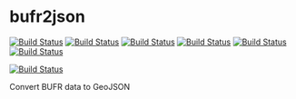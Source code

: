 # bufr2json

[![Build Status](https://badges.herokuapp.com/travis/ARPA-SIMC/bufr2json?branch=master&env=DOCKER_IMAGE=centos:7&label=centos7)](https://travis-ci.org/ARPA-SIMC/bufr2json)
[![Build Status](https://badges.herokuapp.com/travis/ARPA-SIMC/bufr2json?branch=master&env=DOCKER_IMAGE=centos:8&label=centos8)](https://travis-ci.org/ARPA-SIMC/bufr2json)
[![Build Status](https://badges.herokuapp.com/travis/ARPA-SIMC/bufr2json?branch=master&env=DOCKER_IMAGE=fedora:30&label=fedora30)](https://travis-ci.org/ARPA-SIMC/bufr2json)
[![Build Status](https://badges.herokuapp.com/travis/ARPA-SIMC/bufr2json?branch=master&env=DOCKER_IMAGE=fedora:31&label=fedora31)](https://travis-ci.org/ARPA-SIMC/bufr2json)
[![Build Status](https://badges.herokuapp.com/travis/ARPA-SIMC/bufr2json?branch=master&env=DOCKER_IMAGE=fedora:32&label=fedora32)](https://travis-ci.org/ARPA-SIMC/bufr2json)
[![Build Status](https://badges.herokuapp.com/travis/ARPA-SIMC/bufr2json?branch=master&env=DOCKER_IMAGE=fedora:rawhide&label=fedorarawhide)](https://travis-ci.org/ARPA-SIMC/bufr2json)

[![Build Status](https://copr.fedorainfracloud.org/coprs/simc/stable/package/bufr2json/status_image/last_build.png)](https://copr.fedorainfracloud.org/coprs/simc/stable/package/bufr2json/)

Convert BUFR data to GeoJSON
